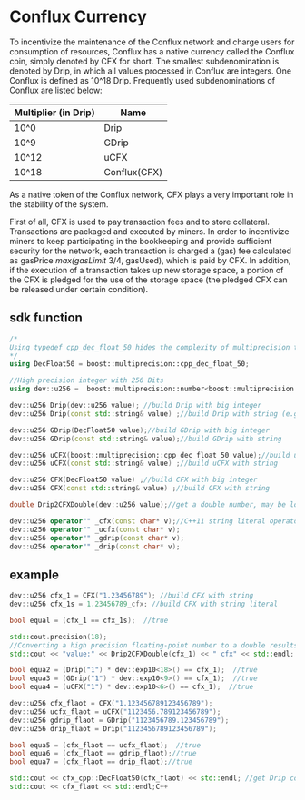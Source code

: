 # Conflux Currency 

To incentivize the maintenance of the Conflux network and charge users for consumption of resources, Conflux has a native currency called the Conflux coin, simply denoted by CFX for short. The smallest subdenomination is denoted by Drip, in which all values processed in Conflux are integers. One Conflux is defined as 10^18 Drip. Frequently used subdenominations of Conflux are listed below:

| Multiplier (in Drip) | Name         |
| -------------------- | ------------ |
| 10^0                 | Drip         |
| 10^9                 | GDrip        |
| 10^12                | uCFX         |
| 10^18                | Conflux(CFX) |

As a native token of the Conflux network, CFX plays a very important role in the stability of the system.

First of all, CFX is used to pay transaction fees and to store collateral. Transactions are packaged and executed by miners. In order to incentivize miners to keep participating in the bookkeeping and provide sufficient security for the network, each transaction is charged a (gas) fee calculated as gasPrice *max(gasLimit* 3/4, gasUsed), which is paid by CFX. In addition, if the execution of a transaction takes up new storage space, a portion of the CFX is pledged for the use of the storage space (the pledged CFX can be released under certain condition).



## sdk function
```cpp
/*
Using typedef cpp_dec_float_50 hides the complexity of multiprecision to allow us to define variables with 50 decimal digit precision just like built-in double.
*/
using DecFloat50 = boost::multiprecision::cpp_dec_float_50;

//High precision integer with 256 Bits
using dev::u256 =  boost::multiprecision::number<boost::multiprecision::cpp_int_backend<256, 256, boost::multiprecision::unsigned_magnitude, boost::multiprecision::unchecked, void>>;

dev::u256 Drip(dev::u256 value); //build Drip with big integer
dev::u256 Drip(const std::string& value) ;//build Drip with string (e.g. "12345")

dev::u256 GDrip(DecFloat50 value);//build GDrip with big integer
dev::u256 GDrip(const std::string& value);//build GDrip with string 

dev::u256 uCFX(boost::multiprecision::cpp_dec_float_50 value);//build uCFX with big integer
dev::u256 uCFX(const std::string& value) ;//build uCFX with string 

dev::u256 CFX(DecFloat50 value) ;//build CFX with big integer
dev::u256 CFX(const std::string& value) ;//build CFX with string 

double Drip2CFXDouble(dev::u256 value);//get a double number, may be loss of accuracy

dev::u256 operator"" _cfx(const char* v);//C++11 string literal operator
dev::u256 operator"" _ucfx(const char* v);
dev::u256 operator"" _gdrip(const char* v);
dev::u256 operator"" _drip(const char* v);
```

## example
```cpp
dev::u256 cfx_1 = CFX("1.23456789"); //build CFX with string 
dev::u256 cfx_1s = 1.23456789_cfx; //build CFX with string literal

bool equal = (cfx_1 == cfx_1s);  //true

std::cout.precision(18);
//Converting a high precision floating-point number to a double results in a loss of precision
std::cout << "value:" << Drip2CFXDouble(cfx_1) << " cfx" << std::endl; 

bool equa2 = (Drip("1") * dev::exp10<18>() == cfx_1);  //true
bool equa3 = (GDrip("1") * dev::exp10<9>() == cfx_1);  //true
bool equa4 = (uCFX("1") * dev::exp10<6>() == cfx_1);  //true

dev::u256 cfx_flaot = CFX("1.123456789123456789");
dev::u256 ucfx_flaot = uCFX("1123456.789123456789");
dev::u256 gdrip_flaot = GDrip("1123456789.123456789");
dev::u256 drip_flaot = Drip("1123456789123456789");

bool equa5 = (cfx_flaot == ucfx_flaot);  //true
bool equa6 = (cfx_flaot == gdrip_flaot);//true
bool equa7 = (cfx_flaot == drip_flaot);//true

std::cout << cfx_cpp::DecFloat50(cfx_flaot) << std::endl; //get Drip count
std::cout << cfx_flaot << std::endl;C++
```
